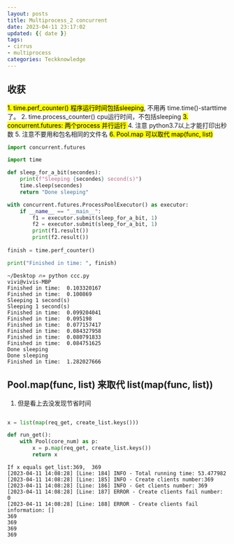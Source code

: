```yaml
---
layout: posts
title: Multiprocess_2 concurrent
date: 2023-04-11 23:17:02
updated: {{ date }}
tags: 
- cirrus
- multiprocess
categories: Teckknowledge
---
```


## 收获
<mark>1. time.perf_counter()  程序运行时间包括sleeping</mark>, 不用再 time.time()-starttime了。
2. time.process_counter() cpu运行时间，不包括sleeping
<mark>3. concurrent.futures: 两个process 并行运行 </mark>
4. 注意 python3.7以上才能打印出秒数
5. 注意不要用和包名相同的文件名
<mark>6. Pool.map 可以取代 map(func, list)</mark>



```python
import concurrent.futures

import time

def sleep_for_a_bit(secondes):
    print(f"Sleeping {secondes} second(s)")
    time.sleep(secondes)
    return "Done sleeping"

with concurrent.futures.ProcessPoolExecutor() as executor:
    if __name__ == "__main__":
        f1 = executor.submit(sleep_for_a_bit, 1)
        f2 = executor.submit(sleep_for_a_bit, 1)
        print(f1.result())
        print(f2.result())
        
finish = time.perf_counter()

print("Finished in time: ", finish)
```

    ~/Desktop 🔥» python ccc.py                                      vivi@vivis-MBP
    Finished in time:  0.103320167
    Finished in time:  0.100869
    Sleeping 1 second(s)
    Sleeping 1 second(s)
    Finished in time:  0.099204041
    Finished in time:  0.095198
    Finished in time:  0.077157417
    Finished in time:  0.084327958
    Finished in time:  0.080791833
    Finished in time:  0.084751625
    Done sleeping
    Done sleeping
    Finished in time:  1.282027666
    

##  Pool.map(func, list) 来取代 list(map(func, list))
1. 但是看上去没发现节省时间

```python

x = list(map(req_get, create_list.keys()))

def run_get():
    with Pool(core_num) as p:
        x = p.map(req_get, create_list.keys())
        return x

```
    If x equals get_list:369,  369
    [2023-04-11 14:08:28] [Line: 184] INFO - Total running time: 53.477982
    [2023-04-11 14:08:28] [Line: 185] INFO - Create clients number:369
    [2023-04-11 14:08:28] [Line: 186] INFO - Get clients number: 369
    [2023-04-11 14:08:28] [Line: 187] ERROR - Create clients fail number: 0
    [2023-04-11 14:08:28] [Line: 188] ERROR - Create clients fail information: []
    369
    369
    369
    369